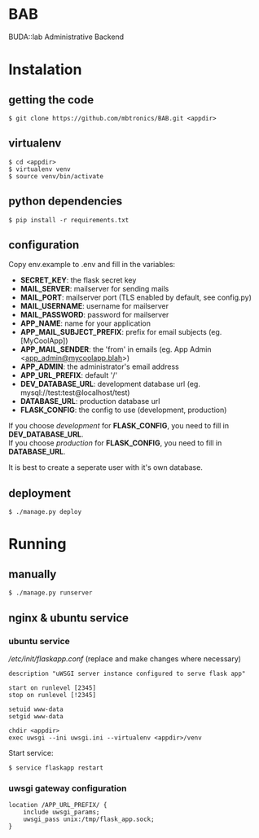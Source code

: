 # BAB
BUDA::lab Administrative Backend

# Instalation

## getting the code
    $ git clone https://github.com/mbtronics/BAB.git <appdir>

## virtualenv
    $ cd <appdir>
    $ virtualenv venv
    $ source venv/bin/activate

## python dependencies
    $ pip install -r requirements.txt

## configuration
Copy env.example to .env and fill in the variables:

* **SECRET_KEY**: the flask secret key
* **MAIL_SERVER**: mailserver for sending mails
* **MAIL_PORT**: mailserver port (TLS enabled by default, see config.py)
* **MAIL_USERNAME**: username for mailserver
* **MAIL_PASSWORD**: password for mailserver
* **APP_NAME**: name for your application
* **APP_MAIL_SUBJECT_PREFIX**: prefix for email subjects (eg. [MyCoolApp])
* **APP_MAIL_SENDER**: the 'from' in emails (eg. App Admin \<app_admin@mycoolapp.blah\>)   
* **APP_ADMIN**: the administrator's email address
* **APP_URL_PREFIX**: default '/'
* **DEV_DATABASE_URL**: development database url (eg. mysql://test:test@localhost/test)
* **DATABASE_URL**: production database url
* **FLASK_CONFIG**: the config to use (development, production)

If you choose *development* for **FLASK_CONFIG**, you need to fill in **DEV_DATABASE_URL**.<br>
If you choose *production* for **FLASK_CONFIG**, you need to fill in **DATABASE_URL**.

It is best to create a seperate user with it's own database.

## deployment
    $ ./manage.py deploy

# Running

## manually
    $ ./manage.py runserver

## nginx & ubuntu service

### ubuntu service
*/etc/init/flaskapp.conf* (replace <appdir> and make changes where necessary)

    description "uWSGI server instance configured to serve flask app"
    
    start on runlevel [2345]
    stop on runlevel [!2345]
    
    setuid www-data
    setgid www-data
    
    chdir <appdir>
    exec uwsgi --ini uwsgi.ini --virtualenv <appdir>/venv

Start service:

    $ service flaskapp restart

### uwsgi gateway configuration
    location /APP_URL_PREFIX/ {
        include uwsgi_params;
        uwsgi_pass unix:/tmp/flask_app.sock;
    }
